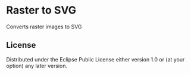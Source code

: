 # Raster to SVG

Converts raster images to SVG

## License

Distributed under the Eclipse Public License either version 1.0 or (at
your option) any later version.
